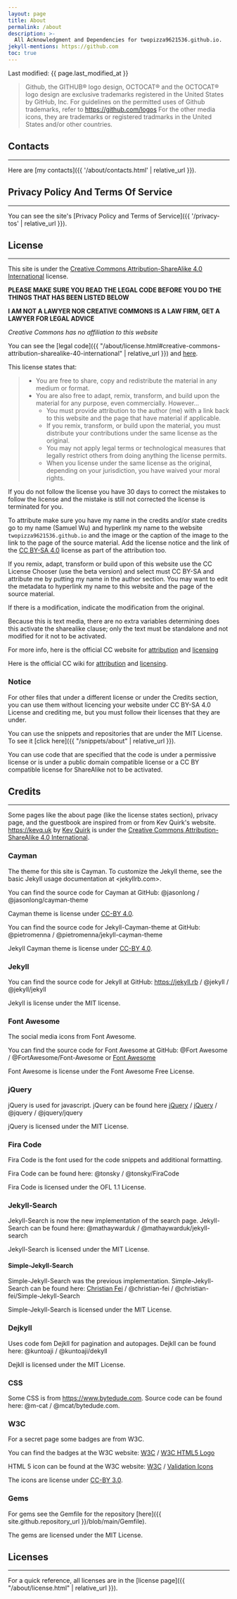 ```yaml
---
layout: page
title: About
permalink: /about
description: >-
  All Acknowledgment and Dependencies for twopizza9621536.github.io.
jekyll-mentions: https://github.com
toc: true
---
```


Last modified: {{ page.last_modified_at }}

> Github, the GITHUB® logo design, OCTOCAT® and the OCTOCAT® logo design are
>  exclusive trademarks registered in the United States by GitHub, Inc.
> For guidelines on the permitted uses of Github trademarks, refer to
>  <https://github.com/logos>
> For the other media icons, they are trademarks or registered tradmarks in the
>  United States and/or other countries.

## Contacts

---

Here are [my contacts]({{ '/about/contacts.html' | relative_url }}).

## Privacy Policy And Terms Of Service

---

You can see the site's
[Privacy Policy and Terms of Service]({{ '/privacy-tos' | relative_url }}).

## License

---

This site is under the
[Creative Commons Attribution-ShareAlike 4.0 International][1]
license.

**PLEASE MAKE SURE YOU READ THE LEGAL CODE BEFORE YOU DO THE THINGS THAT
HAS BEEN LISTED BELOW**

**I AM NOT A LAWYER NOR CREATIVE COMMONS IS A LAW FIRM, GET A LAWYER FOR
LEGAL ADVICE**

_Creative Commons has no affiliation to this website_

You can see the [legal code]({{ "/about/license.html#creative-commons-attribution-sharealike-40-international" | relative_url }})
and [here][2].

This license states that:

> - You are free to share, copy and redistribute the material in any medium or
>    format.
> - You are also free to adapt, remix, transform, and build upon the material
>    for any purpose, even commercially. However…
>   - You must provide attribution to the author (me) with a link back to this
>      website and the page that have material if applicable.
>   - If you remix, transform, or build upon the material, you must distribute
>      your contributions under the same license as the original.
>   - You may not apply legal terms or technological measures that legally
>      restrict others from doing anything the license permits.
>   - When you license under the same license as the original, depending on your
>      jurisdiction, you have waived your moral rights.

If you do not follow the license you have 30 days to correct the mistakes to
follow the license and the mistake is still not corrected the license is
terminated for you.

To attribute make sure you have my name in the credits and/or state credits go
to my name (Samuel Wu) and hyperlink my name to the website
`twopizza9621536.github.io` and the image or the caption
of the image to the link to the page of the source material.
Add the license notice and the link of the [CC BY-SA 4.0][1] license as part
of the attribution too.

If you remix, adapt, transform or build upon of this website use the CC License
Chooser (use the beta version) and select must CC BY-SA and attribute me by
putting my name in the author section. You may want to edit the metadata to
hyperlink my name to this website and the page of the source material.

If there is a modification, indicate the modification from the original.

Because this is text media, there are no extra variables determining does this
activate the sharealike clause; only the text must be standalone and not
modified for it not to be activated.

For more info, here is the official CC website for
[attribution](https://creativecommons.org/use-remix/attribution)
and
[licensing](https://creativecommons.org/share-your-work)

Here is the official CC wiki for
[attribution][3]
and
[licensing][4].

### **Notice**

For other files that under a different license or under the Credits section,
you can use them without licencing your website under CC BY-SA 4.0 License
and crediting me, but you must follow their licenses that they are under.

You can use the snippets and repositories that are under the MIT License.
To see it [click here]({{ "/snippets/about" | relative_url }}).

You can use code that are specified that the code is under a permissive license
or is under a public domain compatible license or a CC BY compatible license for
ShareAlike not to be activated.

## Credits

---

Some pages like the about page (like the license states section),
privacy page, and the guestbook are inspired from or
from Kev Quirk's website. <https://kevq.uk> by [Kev Quirk](https://kevq.uk)
is under the [Creative Commons Attribution-ShareAlike 4.0 International][1].

### Cayman

The theme for this site is Cayman. To customize the Jekyll theme, see the basic
Jekyll usage documentation at <jekyllrb.com>.

You can find the source code for Cayman at GitHub:
@jasonlong / @jasonlong/cayman-theme

Cayman theme is license under [CC-BY 4.0][5].

You can find the source code for Jekyll-Cayman-theme at GitHub:
@pietromenna / @pietromenna/jekyll-cayman-theme

Jekyll Cayman theme is license under [CC-BY 4.0][5].

### Jekyll

You can find the source code for Jekyll at GitHub:
<https://jekyll.rb> / @jekyll / @jekyll/jekyll

Jekyll is license under the MIT license.

### Font Awesome

The social media icons from Font Awesome.

You can find the source code for Font Awesome at GitHub:
@Fort Awesome / @FortAwesome/Font-Awesome
or
[Font Awesome](https://fontawesome.com)

Font Awesome is license under the Font Awesome Free License.

### jQuery

jQuery is used for javascript. jQuery can be found here
[jQuery](https://code.jquery.com/) / [jQuery](https://jquery.com/download/) /
@jquery / @jquery/jquery

jQuery is licensed under the MIT License.

### Fira Code

Fira Code is the font used for the code snippets and additional formatting.

Fira Code can be found here:
@tonsky / @tonsky/FiraCode

Fira Code is licensed under the OFL 1.1 License.

### Jekyll-Search

Jekyll-Search is now the new implementation of the search page.
Jekyll-Search can be found here:
@mathaywarduk / @mathaywarduk/jekyll-search

Jekyll-Search is licensed under the MIT License.

#### Simple-Jekyll-Search

Simple-Jekyll-Search was the previous implementation.
Simple-Jekyll-Search can be found here:
[Christian Fei](https://cri.dev) / @christian-fei /
@christian-fei/Simple-Jekyll-Search

Simple-Jekyll-Search is licensed under the MIT License.

### Dejkyll

Uses code fom Dejkll for pagination and autopages.
Dejkll can be found here:
@kuntoaji / @kuntoaji/dekyll

Dejkll is licensed under the MIT License.

### CSS

Some CSS is from <https://www.bytedude.com>. Source code can be found here:
@m-cat / @mcat/bytedude.com.

### W3C

For a secret page some badges are from W3C.

You can find the badges at the W3C website:
[W3C](https://w3.org) /
[W3C HTML5 Logo](https://www.w3.org/html/logo/index.html)

HTML 5 icon can be found at the W3C website:
[W3C](https://w3.org) / [Validation Icons](https://www.w3.org/QA/Tools/Icons)

The icons are license under [CC-BY 3.0][6].

### Gems

For gems see the Gemfile for the repository
[here]({{ site.github.repository_url }}/blob/main/Gemfile).

The gems are licensed under the MIT License.

## Licenses

---

For a quick reference, all licenses are in the
[license page]({{ "/about/license.html" | relative_url }}).

[1]: https://creativecommons.org/licenses/by-sa/4.0/
[2]: https://creativecommons.org/licenses/by-sa/4.0/legalcode
[3]: https://wiki.creativecommons.org/wiki/Best_practices_for_attribution
[4]: https://wiki.creativecommons.org/wiki/Marking_your_work_with_a_CC_license
[5]: https://creativecommons.org/licenses/by/4.0/
[6]: https://creativecommons.org/licenses/by/3.0/
